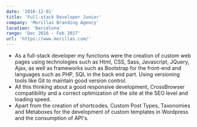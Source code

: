 ```yaml
---
date: '2016-12-01'
title: 'Full-stack Developer Junior'
company: 'Morillas Branding Agency'
location: 'Barcelona'
range: 'Dec 2016 - Feb 2017'
url: 'https://www.morillas.com/'
---
```


- As a full-stack developer my functions were the creation of custom web pages using technologies such as Html, CSS, Sass, Javascript, JQuery, Ajax, as well as frameworks such as Bootstrap for the front-end and languages such as PHP, SQL in the back end part. Using versioning tools like Git to maintain good version control.
- All this thinking about a good responsive development, CrossBrowser compatibility and a correct optimization of the site at the SEO level and loading speed.
- Apart from the creation of shortcodes, Custom Post Types, Taxonomies and Metaboxes for the development of custom templates in Wordpress and the consumption of API's.